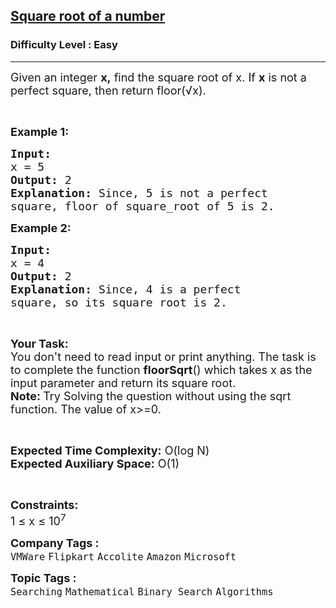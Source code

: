 <h2><a href="https://www.geeksforgeeks.org/problems/square-root/1?itm_source=geeksforgeeks&itm_medium=article&itm_campaign=bottom_sticky_on_article">Square root of a number</a></h2><h3>Difficulty Level : Easy</h3><hr><div class="problems_problem_content__Xm_eO"><p><span style="font-size:18px">Given an integer <strong>x,</strong>&nbsp;find the square root of x. If <strong>x</strong> is not a perfect square, then return floor(√x).</span></p>

<p>&nbsp;</p>

<p><span style="font-size:18px"><strong>Example 1:</strong></span></p>

<pre><span style="font-size:18px"><strong>Input:
</strong>x = 5
<strong>Output: </strong>2<strong>
Explanation: </strong>Since, 5 is not a perfect 
square, floor of square_root of 5 is 2.</span>
</pre>

<p><span style="font-size:18px"><strong>Example 2:</strong></span></p>

<pre><span style="font-size:18px"><strong>Input:
</strong>x = 4
<strong>Output: </strong>2<strong>
Explanation: </strong>Since, 4 is a perfect 
square, so its square root is 2.</span></pre>

<p>&nbsp;</p>

<p><span style="font-size:18px"><strong>Your Task:</strong><br>
You don't need to read input or print anything.&nbsp;The task is to complete the function <strong>floorSqrt</strong>() which takes x as the input parameter and&nbsp;return its square root.<br>
<strong>Note: </strong>Try Solving the question without using the sqrt function.&nbsp;The value of x&gt;=0.</span></p>

<p>&nbsp;</p>

<p><span style="font-size:18px"><strong>Expected Time Complexity:</strong>&nbsp;O(log N)<br>
<strong>Expected Auxiliary Space:</strong>&nbsp;O(1)</span></p>

<p>&nbsp;</p>

<p><span style="font-size:18px"><strong>Constraints:</strong></span><br>
<span style="font-size:18px">1 ≤ x ≤ 10<sup>7</sup></span></p>
</div><p><span style=font-size:18px><strong>Company Tags : </strong><br><code>VMWare</code>&nbsp;<code>Flipkart</code>&nbsp;<code>Accolite</code>&nbsp;<code>Amazon</code>&nbsp;<code>Microsoft</code>&nbsp;<br><p><span style=font-size:18px><strong>Topic Tags : </strong><br><code>Searching</code>&nbsp;<code>Mathematical</code>&nbsp;<code>Binary Search</code>&nbsp;<code>Algorithms</code>&nbsp;